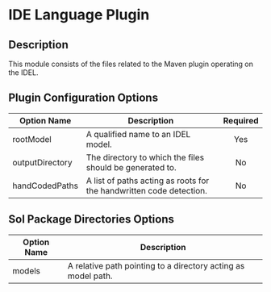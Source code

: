 # IDE Language Plugin

## Description
This module consists of the files related to the Maven plugin operating on the IDEL.

## Plugin Configuration Options
| Option Name | Description | Required |
| --- | --- | :---: |
| rootModel | A qualified name to an IDEL model. | Yes |
| outputDirectory | The directory to which the files should be generated to. | No |
| handCodedPaths | A list of paths acting as roots for the handwritten code detection. | No |

## Sol Package Directories Options
| Option Name | Description |
| --- | --- |
| models | A relative path pointing to a directory acting as model path. |